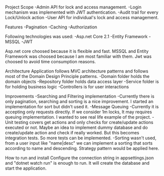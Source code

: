 Project Scope
-Admin API for lock and access management.
-Login mechanism was implemented with JWT authentication.
-Audit trail for every Lock/Unlock action
-User API for individual's lock and access management.

Features
-Pagination
-Caching
-Authorization

Following technologies was used:
-Asp.net Core 2.1
-Entity Framework
-MSSQL
-JWT

Asp.net core choosed because it is flexible and fast. MSSQL and Entity Framework was choosed because I am most familiar with them. Jwt was choosed to avoid time consumption reasons.

Architecture
Application follows MVC architecture patterns and follows most of the Domain Design Principle patterns.
-Domain folder holds the domain objects
-Repository folder holds data access layer
-Service folder is for holding business logic
-Controllers is for user interactions 

Improvements
-Searching and Filtering implementation
	-Currently there is only pagination, searching and sorting is a nice improvement. I started an implementation for sort but didn't used it.
-Message Queuing 
	-Currently it is accepting only requests directly. If we consider 1m locks, It may requires queuing implementation. I wanted to see real life example of the project.
-Unit testing covers get actions and only checks for create/update actions executed or not. Maybe an idea to implement dummy database and do create/update action and check if really worked. But this becomes integration tests. So more tests can be implemented.
-Sorting wasn't used, from a user input like "name|desc" we can implement a sorting that sorts according to name and descending. Strategy pattern would be applied here.


How to run and install
Configure the connection string in appsettings.json and "dotnet watch run" is enough to run.
It will create the database and start the application.